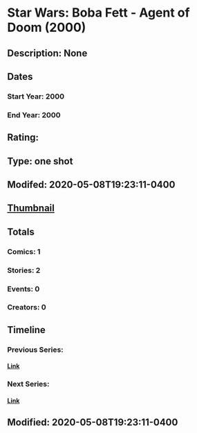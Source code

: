 # Star Wars: Boba Fett - Agent of Doom (2000)
## Description: None
## Dates
### Start Year: 2000
### End Year: 2000
## Rating: 
## Type: one shot
## Modifed: 2020-05-08T19:23:11-0400
## [Thumbnail](http://i.annihil.us/u/prod/marvel/i/mg/b/40/image_not_available.jpg)
## Totals
### Comics: 1
### Stories: 2
### Events: 0
### Creators: 0
## Timeline
### Previous Series: 
#### [Link]()
### Next Series: 
#### [Link]()
## Modified: 2020-05-08T19:23:11-0400